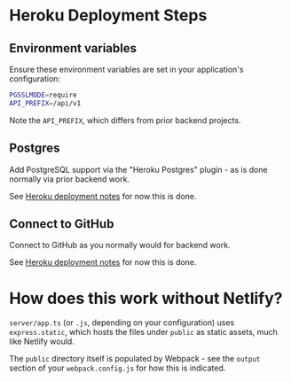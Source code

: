 # Heroku Deployment Steps

## Environment variables
Ensure these environment variables are set in your application's configuration:

``` sh
PGSSLMODE=require
API_PREFIX=/api/v1
```

Note the `API_PREFIX`, which differs from prior backend projects.

## Postgres

Add PostgreSQL support via the "Heroku Postgres" plugin - as is done normally
via prior backend work.

See [Heroku deployment
notes](https://github.com/alchemycodelab/student-resources/blob/902901a1f2fbbbdb8d976e8443c5097de1e0d6fe/curriculum-notes/express/lecture-notes/01d-heroku-deployment.md)
for now this is done.

## Connect to GitHub

Connect to GitHub as you normally would for backend work.

See [Heroku deployment
notes](https://github.com/alchemycodelab/student-resources/blob/902901a1f2fbbbdb8d976e8443c5097de1e0d6fe/curriculum-notes/express/lecture-notes/01d-heroku-deployment.md)
for now this is done.

# How does this work without Netlify?

`server/app.ts` (or `.js`, depending on your configuration) uses
`express.static`, which hosts the files under `public` as static assets, much
like Netlify would.

The `public` directory itself is populated by Webpack - see the `output` section
of your `webpack.config.js` for how this is indicated.
